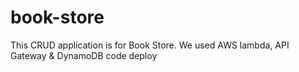 # book-store
This CRUD application is for Book Store. We used AWS lambda, API Gateway & DynamoDB code deploy